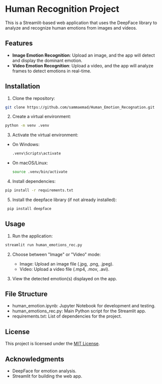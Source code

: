 # Human Recognition Project

This is a Streamlit-based web application that uses the DeepFace library to analyze and recognize human emotions from images and videos.

## Features

- **Image Emotion Recognition**: Upload an image, and the app will detect and display the dominant emotion.
- **Video Emotion Recognition**: Upload a video, and the app will analyze frames to detect emotions in real-time.

## Installation

1. Clone the repository:
  ```bash
  git clone https://github.com/sammaemad/Human_Emotion_Recognation.git
  ```
2. Create a virtual environment:
  ```bash
  python -m venv .venv
  ```
3. Activate the virtual environment:
  - On Windows:
    ```bash
    .venv\Scripts\activate
    ```
  - On macOS/Linux:
    ```bash
    source .venv/bin/activate
    ```
4. Install dependencies:
  ```bash
  pip install -r requirements.txt
  ```
5. Install the deepface library (if not already installed):

 ```bash
  pip install deepface
  ```


## Usage

1. Run the application:
```bash
streamlit run human_emotions_rec.py
```

2. Choose between "Image" or "Video" mode:

      - Image: Upload an image file (.jpg, .png, .jpeg).
      - Video: Upload a video file (.mp4, .mov, .avi).
3. View the detected emotion(s) displayed on the app.

## File Structure
- human_emotion.ipynb: Jupyter Notebook for development and testing.
- human_emotions_rec.py: Main Python script for the Streamlit app.
- requirements.txt: List of dependencies for the project.


## License

This project is licensed under the [MIT License](LICENSE).

## Acknowledgments
- DeepFace for emotion analysis.
- Streamlit for building the web app.


